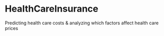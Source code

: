 # HealthCareInsurance
Predicting health care costs &amp; analyzing which factors affect health care prices 
